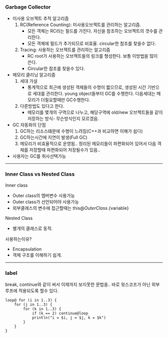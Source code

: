 ### Garbage Collector

- 미사용 오브젝트 추적 알고리즘
  1) RC(Reference Counting): 미사용오브젝트를 관리하는 알고리즘.
     - 모든 객체는 RC라는 필드를 가진다. 자신을 참조하는 오브젝트의 갯수를 관리한다.
     - 모든 객체에 필드가 추가되므로 비효율. circular한 참조를 찾을수 없다.
  2) Tracing: 사용하는 오브젝트를 관리하는 알고리즘
     - RC root가 사용하는 오브젝트들의 링크를 형성한다. 보통 이방법을 많이 쓴다.
     - Circular한 참조를 찾을수 있다. 
- 메모리 클리닝 알고리즘
  1.  세대 가설
      - 통계적으로 최근에 생성된  객체들의 수명이 짧으므로, 생성된 시간 기반으로 세대를 관리한다. young object들부터 GC를 수행한다. 다음세대는 메모리가 더필요할때만 GC수행한다.
  2.  다른방법도 있다고 한다.
      - 메모리를 몇개의 구역으로 나누고, 해당구역에 old/new 오브젝트들을 같이 저장하는 방식- 무슨방식인지 모르겠음.
- GC 자동화의 단점
  1. GC하는 리소스떄문에 수행이 느려짐(C++과 비교하면 이해가 쉽다)
  2. GC하는시간에 지연이 발생(Full GC)
  3. 메모리가 비효율적으로 운영됨.. 정리된 메모리들이 파편화되어 있어서 다음 객체를 저장할때 파편화되어 저장될수가 있음.. 
- 사용자는 GC를 취사선택가능



---

### Inner Class vs Nested Class

Inner class

- Outer class의 멤버변수 사용가능
- Outer class가 선언되어야 사용가능
- 외부클래스의 변수에 접근할때는 this@${OuterClass}.${variable}

Nested Class

- 별개의 클래스로 동작.

사용하는이유?

- Encapsulation
- 객체 구조를 이해하기 쉽게.

---

### label

break, continue와 같이 써서 이제까지 보지못한 문법을..
바로 윗스코프가 아닌 외부루프에 적용되도록 할수 있다.

```
loop@ for (i in 1..3) {
    for (j in 1..3) {
        for (k in 1..3) {
            if (k == 2) continue@loop
            println("i = $i, j = $j, k = $k")
        }
    }
}
```

